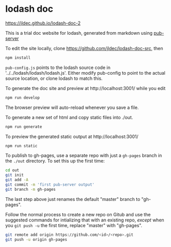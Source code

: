 # lodash doc

https://jldec.github.io/lodash-doc-2

This is a trial doc website for lodash, generated from markdown using [pub-server](http://jldec.github.io/pub-doc)

To edit the site locally, clone https://github.com/jldec/lodash-doc-src, then

```sh
npm install
```

`pub-config.js` points to the lodash source code in '../../lodash/lodash/lodash.js'. Either modify pub-config to point to the actual source location, or clone lodash to match this.

To generate the doc site and preview at http://localhost:3001/ while you edit

```sh
npm run develop
```

The browser preview will auto-reload whenever you save a file.

To generate a new set of html and copy static files into ./out.
```sh
npm run generate
```

To preview the generated static output at http://localhost:3001/
```sh
npm run static
```

To publish to gh-pages, use a separate repo with just a `gh-pages` branch in the `./out` directory. To set this up the first time:

```bash
cd out
git init
git add -A
git commit -m 'first pub-server output'
git branch -m gh-pages
```

The last step above just renames the default "master" branch to "gh-pages".

Follow the normal process to create a new repo on Gitub and use the suggested commands for intializing that with an existing repo, _except_ when you `git push -u` the first time, replace "master" with "gh-pages".

```bash
git remote add origin https://github.com/<id>/<repo>.git
git push -u origin gh-pages
```
